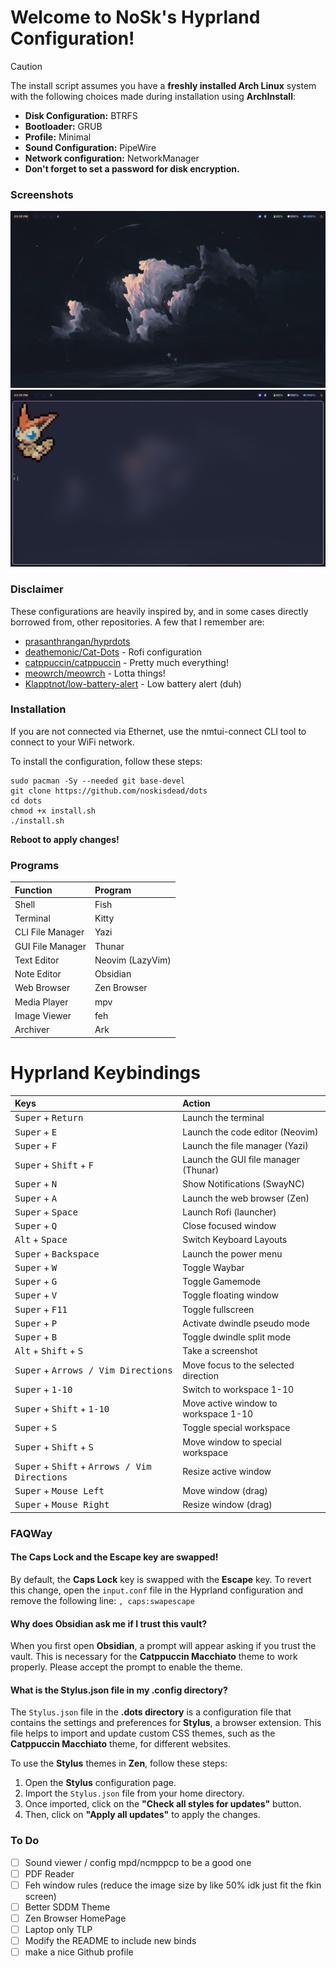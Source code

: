 # Welcome to NoSk's Hyprland Configuration!

> [!CAUTION]
> The install script assumes you have a **freshly installed Arch Linux** system with the following choices made during installation using **ArchInstall**:
> - **Disk Configuration:** BTRFS
> - **Bootloader:** GRUB
> - **Profile:** Minimal
> - **Sound Configuration:** PipeWire
> - **Network configuration:** NetworkManager
> - **Don't forget to set a password for disk encryption.**

### Screenshots
![Home!](https://raw.githubusercontent.com/noskisdead/dots/refs/heads/master/assets/home.png)
![Terminal!](https://raw.githubusercontent.com/noskisdead/dots/refs/heads/master/assets/terminal.png)
### Disclaimer
These configurations are heavily inspired by, and in some cases directly borrowed from, other repositories.
A few that I remember are:
- [prasanthrangan/hyprdots](https://github.com/prasanthrangan/hyprdots)
- [deathemonic/Cat-Dots](https://github.com/deathemonic/Cat-Dots) - Rofi configuration
- [catppuccin/catppuccin](https://github.com/catppuccin/catppuccin) - Pretty much everything!
- [meowrch/meowrch](https://github.com/meowrch/meowrch) - Lotta things!
- [Klapptnot/low-battery-alert](https://github.com/Klapptnot/low-battery-alert) - Low battery alert (duh)

### Installation

If you are not connected via Ethernet, use the nmtui-connect CLI tool to connect to your WiFi network.

To install the configuration, follow these steps:
   ```
   sudo pacman -Sy --needed git base-devel
   git clone https://github.com/noskisdead/dots
   cd dots
   chmod +x install.sh
   ./install.sh
   ```
**Reboot to apply changes!**

### Programs
| Function         | Program          |
| :--------------- | :--------------- |
| Shell            | Fish             |
| Terminal         | Kitty            |
| CLI File Manager | Yazi             |
| GUI File Manager | Thunar           |
| Text Editor      | Neovim (LazyVim) |
| Note Editor      | Obsidian         |
| Web Browser      | Zen Browser      |
| Media Player     | mpv              |
| Image Viewer     | feh              |
| Archiver         | Ark              |

# Hyprland Keybindings
| Keys                                                                     | Action                                |
| :----------------------------------------------------------------------- | :------------------------------------ |
| <kbd>Super</kbd> + <kbd>Return</kbd>                                     | Launch the terminal                   |
| <kbd>Super</kbd> + <kbd>E</kbd>                                          | Launch the code editor (Neovim)       |
| <kbd>Super</kbd> + <kbd>F</kbd>                                          | Launch the file manager (Yazi)        |
| <kbd>Super</kbd> + <kbd>Shift</kbd> + <kbd>F</kbd>                       | Launch the GUI file manager (Thunar)  |
| <kbd>Super</kbd> + <kbd>N</kbd>                                          | Show Notifications (SwayNC)           |
| <kbd>Super</kbd> + <kbd>A</kbd>                                          | Launch the web browser (Zen)          |
| <kbd>Super</kbd> + <kbd>Space</kbd>                                      | Launch Rofi (launcher)                |
| <kbd>Super</kbd> + <kbd>Q</kbd>                                          | Close focused window                  |
| <kbd>Alt</kbd> + <kbd>Space</kbd>                                        | Switch Keyboard Layouts               |
| <kbd>Super</kbd> + <kbd>Backspace</kbd>                                  | Launch the power menu                 |
| <kbd>Super</kbd> + <kbd>W</kbd>                                          | Toggle Waybar                         |
| <kbd>Super</kbd> + <kbd>G</kbd>                                          | Toggle Gamemode                       |
| <kbd>Super</kbd> + <kbd>V</kbd>                                          | Toggle floating window                |
| <kbd>Super</kbd> + <kbd>F11</kbd>                                        | Toggle fullscreen                     |
| <kbd>Super</kbd> + <kbd>P</kbd>                                          | Activate dwindle pseudo mode          |
| <kbd>Super</kbd> + <kbd>B</kbd>                                          | Toggle dwindle split mode             |
| <kbd>Alt</kbd> + <kbd>Shift</kbd> + <kbd>S</kbd>                         | Take a screenshot                     |
| <kbd>Super</kbd> + <kbd>Arrows / Vim Directions</kbd>                    | Move focus to the selected direction  |
| <kbd>Super</kbd> + <kbd>1-10</kbd>                                       | Switch to workspace 1-10              |
| <kbd>Super</kbd> + <kbd>Shift</kbd> + <kbd>1-10</kbd>                    | Move active window to workspace 1-10  |
| <kbd>Super</kbd> + <kbd>S</kbd>                                          | Toggle special workspace              |
| <kbd>Super</kbd> + <kbd>Shift</kbd> + <kbd>S</kbd>                       | Move window to special workspace      |
| <kbd>Super</kbd> + <kbd>Shift</kbd> + <kbd>Arrows / Vim Directions</kbd> | Resize active window                  |
| <kbd>Super</kbd> + <kbd>Mouse Left</kbd>                                 | Move window (drag)                    |
| <kbd>Super</kbd> + <kbd>Mouse Right</kbd>                                | Resize window (drag)                  |

### FAQWay

#### The Caps Lock and the Escape key are swapped!
By default, the **Caps Lock** key is swapped with the **Escape** key. To revert this change, open the `input.conf` file in the Hyprland configuration and remove the following line:
`, caps:swapescape`

#### Why does Obsidian ask me if I trust this vault?
When you first open **Obsidian**, a prompt will appear asking if you trust the vault. This is necessary for the **Catppuccin Macchiato** theme to work properly. Please accept the prompt to enable the theme.

#### What is the Stylus.json file in my **.config** directory?
The `Stylus.json` file in the **.dots directory** is a configuration file that contains the settings and preferences for **Stylus**, a browser extension. This file helps to import and update custom CSS themes, such as the **Catppuccin Macchiato** theme, for different websites.

To use the **Stylus** themes in **Zen**, follow these steps:
1. Open the **Stylus** configuration page.
2. Import the `Stylus.json` file from your home directory.
3. Once imported, click on the **"Check all styles for updates"** button.
4. Then, click on **"Apply all updates"** to apply the changes.

### To Do
- [ ] Sound viewer / config mpd/ncmppcp to be a good one
- [ ] PDF Reader
- [ ] Feh window rules (reduce the image size by like 50% idk just fit the fkin screen)
- [ ] Better SDDM Theme
- [ ] Zen Browser HomePage
- [ ] Laptop only TLP
- [ ] Modify the README to include new binds
- [ ] make a nice Github profile
